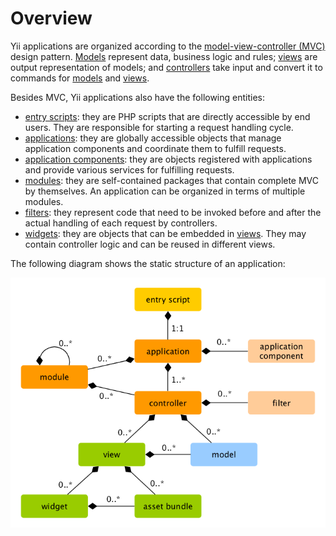Overview
========

Yii applications are organized according to the [model-view-controller (MVC)](http://wikipedia.org/wiki/Model-view-controller)
design pattern. [Models](structure-models.md) represent data, business logic and rules; [views](structure-views.md)
are output representation of models; and [controllers](structure-controllers.md) take input and convert
it to commands for [models](structure-models.md) and [views](structure-views.md).

Besides MVC, Yii applications also have the following entities:

* [entry scripts](structure-entry-scripts.md): they are PHP scripts that are directly accessible by end users.
  They are responsible for starting a request handling cycle.
* [applications](structure-applications.md): they are globally accessible objects that manage application components
  and coordinate them to fulfill requests.
* [application components](structure-application-components.md): they are objects registered with applications and
  provide various services for fulfilling requests.
* [modules](structure-modules.md): they are self-contained packages that contain complete MVC by themselves.
  An application can be organized in terms of multiple modules.
* [filters](structure-filters.md): they represent code that need to be invoked before and after the actual
  handling of each request by controllers.
* [widgets](structure-widgets.md): they are objects that can be embedded in [views](structure-views.md). They
  may contain controller logic and can be reused in different views.

The following diagram shows the static structure of an application:

![Static Structure of Application](images/application-structure.png)
